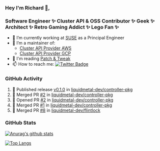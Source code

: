 ### Hey I'm Richard 👋, 

<h3 align="left">Software Engineer ✨ Cluster API & OSS Contributor ✨ Geek ✨ Architect ✨ Retro Gaming Addict ✨ Lego Fan ✨</h3>

- 🔭 I’m currently working at [SUSE](https://www.suse.com/) as a Principal Engineer
- 👯 I’m a maintainer of:
  -  [Cluster API Provider AWS](https://github.com/kubernetes-sigs/cluster-api-provider-aws)
  -  [Cluster API Provider GCP](https://github.com/kubernetes-sigs/cluster-api-provider-gcp)
- 💬 I'm reading [Patch & Tweak](https://bjooks.com/products/patch-tweak-exploring-modular-synthesis)
- 📫 How to reach me: [![Twitter Badge](https://img.shields.io/badge/-@fruit_case-00acee?style=flat&logo=Twitter&logoColor=white)](https://twitter.com/intent/follow?screen_name=fruit_case "Follow on Twitter")

### GitHub Activity 

<!--START_SECTION:activity-->
1. 🚀 Published release [v0.1.0](https://github.com/liquidmetal-dev/controller-pkg/releases/tag/v0.1.0) in [liquidmetal-dev/controller-pkg](https://github.com/liquidmetal-dev/controller-pkg)
2. 🎉 Merged PR [#2](https://github.com/liquidmetal-dev/controller-pkg/pull/2) in [liquidmetal-dev/controller-pkg](https://github.com/liquidmetal-dev/controller-pkg)
3. 💪 Opened PR [#2](https://github.com/liquidmetal-dev/controller-pkg/pull/2) in [liquidmetal-dev/controller-pkg](https://github.com/liquidmetal-dev/controller-pkg)
4. 🎉 Merged PR [#1](https://github.com/liquidmetal-dev/controller-pkg/pull/1) in [liquidmetal-dev/controller-pkg](https://github.com/liquidmetal-dev/controller-pkg)
5. 🎉 Merged PR [#8](https://github.com/liquidmetal-dev/flintlock/pull/8) in [liquidmetal-dev/flintlock](https://github.com/liquidmetal-dev/flintlock)
<!--END_SECTION:activity-->

### GitHub Stats

[![Anurag's github stats](https://github-readme-stats.vercel.app/api?username=richardcase&count_private=true&show_icons=true)](https://github.com/anuraghazra/github-readme-stats)

[![Top Langs](https://github-readme-stats.vercel.app/api/top-langs/?username=richardcase&hide=html&layout=compact)](https://github.com/anuraghazra/github-readme-stats)
